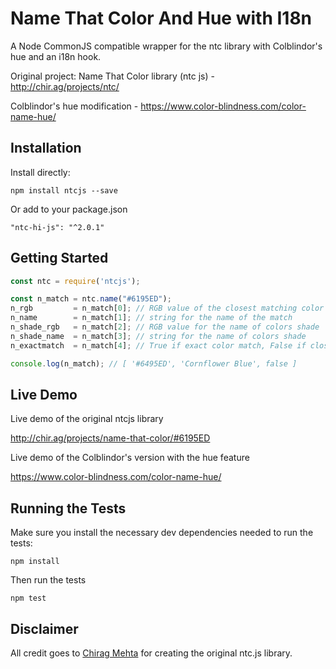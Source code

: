 # Name That Color And Hue with I18n

A Node CommonJS compatible wrapper for the ntc library with Colblindor's hue and an i18n hook.

Original project: Name That Color library (ntc js) - http://chir.ag/projects/ntc/

Colblindor's hue modification - https://www.color-blindness.com/color-name-hue/

## Installation

Install directly:
```
npm install ntcjs --save
```

Or add to your package.json
```
"ntc-hi-js": "^2.0.1"
```

## Getting Started

```javascript
const ntc = require('ntcjs');

const n_match = ntc.name("#6195ED");
n_rgb         = n_match[0]; // RGB value of the closest matching color
n_name        = n_match[1]; // string for the name of the match
n_shade_rgb   = n_match[2]; // RGB value for the name of colors shade
n_shade_name  = n_match[3]; // string for the name of colors shade
n_exactmatch  = n_match[4]; // True if exact color match, False if close-match

console.log(n_match); // [ '#6495ED', 'Cornflower Blue', false ]
```

## Live Demo

Live demo of the original ntcjs library

http://chir.ag/projects/name-that-color/#6195ED

Live demo of the Colblindor's version with the hue feature

https://www.color-blindness.com/color-name-hue/

## Running the Tests

Make sure you install the necessary dev dependencies needed to run the tests:

```
npm install
```

Then run the tests

```
npm test
```

## Disclaimer

All credit goes to [Chirag Mehta](http://chir.ag/about) for creating the original ntc.js library.
